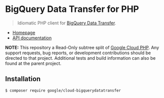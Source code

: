 # BigQuery Data Transfer for PHP

> Idiomatic PHP client for [BigQuery Data Transfer](https://cloud.google.com/bigquery/transfer/).

* [Homepage](http://googlecloudplatform.github.io/google-cloud-php)
* [API documentation](http://googlecloudplatform.github.io/google-cloud-php/#/docs/cloud-bigquerydatatransfer/latest/readme)

**NOTE:** This repository a Read-Only subtree split of
[Google Cloud PHP](https://github.com/googlecloudplatform/google-cloud-php). Any
support requests, bug reports, or development contributions should be directed to
that project. Additional tests and build information can also be found at the
parent project.

## Installation

```
$ composer require google/cloud-bigquerydatatransfer
```
